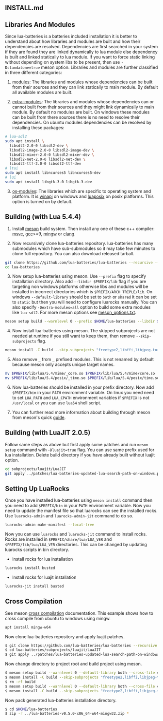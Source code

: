 ## INSTALL.md

## Libraries And Modules

Since lua-batteries is a batteries included installation it is better to understand about how libraries and modules are built and how their dependencies are resolved. Dependencies are first searched in your system if they are found they are linked dynamically to lua module else dependency is built and linked statically to lua module. If you want to force static linking without depending on system libs to be present, then use `-Dstandalone=true` meson option. Libraries and modules are further classified in three different categories:

1. [modules](https://github.com/lua-batteries/lua-batteries/blob/main/meson_options.txt#L1-L30): The libraries and modules whose dependencies can be built from their sources and they can link statically to main module. By default all available modules are built.

2. [extra-modules](https://github.com/lua-batteries/lua-batteries/blob/main/meson_options.txt#L32-L43): The libraries and modules whose dependencies can or cannot built from their sources and they might link dynamically to main module. By default no modules are built. On windows these modules can be built from there sources there is no need to resolve their dependencies. On ubuntu modules dependencies can be resolved by installing these packages:

```bash
# lua-sdl2
sudo apt install \
  libsdl2-2.0-0 libsdl2-dev \
  libsdl2-image-2.0-0 libsdl2-image-dev \
  libsdl2-mixer-2.0-0 libsdl2-mixer-dev \
  libsdl2-net-2.0-0 libsdl2-net-dev \
  libsdl2-ttf-2.0-0 libsdl2-ttf-dev
# ltui
sudo apt install libncurses5 libncurses5-dev
# lui
sudo apt install libgtk-3-0 libgtk-3-dev
```

3. [os-modules](https://github.com/lua-batteries/lua-batteries/blob/main/meson_options.txt#L45-L50): The libraries which are specific to operating system and platform. It is [winapi](https://github.com/stevedonovan/winapi) on windows and [luaposix](https://github.com/luaposix/luaposix) on posix platforms. This option is turned on by default.

## Building (with Lua 5.4.4)

1. Install [meson](https://mesonbuild.com/SimpleStart.html) build system. Then install any one of these c++ compiler: [msvc](https://visualstudio.microsoft.com), [gcc](https://gcc.gnu.org)>=9, [mingw](https://www.mingw-w64.org/downloads) or [clang](https://github.com/llvm/llvm-project).

2. Now recursively clone lua-batteries repository. lua-batteries has many submodules which have sub-submodules so it may take few minutes to clone full repository. You can also download released tarball.

```bash
git clone https://github.com/lua-batteries/lua-batteries --recursive --depth 1
cd lua-batteries
```

3. Now setup lua-batteries using meson. Use `--prefix` flag to specify installation directory. Also add `--libdir $PREFIX/lib` flag if you are targeting non windows platforms otherwise libs and modules will be installed in incorrect directories which is `$PREFIX/ARCH_TRIPLE/lib`. On windows `--default-library` should be set to `both` or `shared` it can be set to `static` but then you will need to configure luarocks manually. You can also specify `-Dextra-modules=all` option to build some extra modules like `lua-sdl2`. For more meson options see [meson_options.txt](https://github.com/lua-batteries/lua-batteries/blob/main/meson_options.txt).

```bash
meson setup build --warnlevel 0 --prefix $HOME/lua-batteries --libdir $HOME/lua-batteries/lib
```

4. Now install lua-batteries using meson. The skipped subprojects are not needed at runtime if you still want to keep them, then remove `--skip-subprojects` flag.

```bash
meson install -C build --skip-subprojects "freetype2,libffi,libjpeg-turbo,libpng,libtiff,libui,libuv,libyaml,libzip,ogg,openssl,pcre2,sqlite3,vorbis,zlib"
```

5. Also remove `_` from `_` prefixed modules. This is not renamed by default because meson only accepts unique target names.

```bash
mv $PREFIX/lib/lua/5.4/mime/_core.so $PREFIX/lib/lua/5.4/mime/core.so
mv $PREFIX/lib/lua/5.4/posix/_time.so $PREFIX/lib/lua/5.4/posix/time.so
```

6. Now lua-batteries should be installed in your prefix directory. Now add `$PREFIX/bin` in your `PATH` environment variable. On linux you need need to set `LUA_PATH` and `LUA_CPATH` environment variables if `$PREFIX` is not `/usr/local` or you can use `lua54` shell script.

7. You can further read more information about building through meson from meson's quick [guide](https://mesonbuild.com/Quick-guide.html).

## Building (with LuaJIT 2.0.5)

Follow same steps as above but first apply some patches and run `meson setup` command with `-Dluajit=true` flag. You can use same prefix used for lua installation. Delete build directory if you have already built without luajit option.

```bash
cd subprojects/luajit/LuaJIT
git apply ../patches/lua-batteries-updated-lua-search-path-on-windows.patch
```

## Setting Up LuaRocks

Once you have installed lua-batteries using `meson install` command then you need to add `$PREFIX/bin` in your `PATH` environment variable. Now you need to update the manifest file so that luarocks can see the installed rocks.
Use `luarocks-admin` and `luarocks-admin-jit` command to do so.

```bash
luarocks-admin make-manifest --local-tree
```

Now you can use `luarocks` and `luarocks-jit` command to install rocks. Rocks are installed in `$PREFIX/share/lua/LUA_VER` and `$PREFIX/lib/lua/LUA_VER` directories. This can be changed by updating luarocks scripts in bin directory.

- Install rocks for lua installation

```bash
luarocks install busted
```

- Install rocks for luajit installation

```bash
luarocks-jit install busted
```

## Cross Compilation

See meson [cross compilation](https://mesonbuild.com/Cross-compilation.html) documentation. This example shows how to cross compile from ubuntu to windows using mingw.

```bash
apt install mingw-w64
```

Now clone lua-batteries repository and apply luajit patches.

```bash
$ git clone https://github.com/lua-batteries/lua-batteries --recursive --depth 1
$ cd lua-batteries/subprojects/luajit/LuaJIT
$ git apply ../patches/lua-batteries-updated-lua-search-path-on-windows.patch
```

Now change directory to project root and build project using meson.

```bash
$ meson setup build --warnlevel 0 --default-library both --cross-file cross/x86_64-w64-mingw32.ini --prefix $HOME/lua-batteries -Dstandalone=true
$ meson install -C build --skip-subprojects "freetype2,libffi,libjpeg-turbo,libpng,libtiff,libui,libuv,libyaml,libzip,ogg,openssl,pcre2,sqlite3,vorbis,zlib"
$ rm -rf build
$ meson setup build --warnlevel 0 --default-library both --cross-file cross/x86_64-w64-mingw32.ini --prefix $HOME/lua-batteries -Dstandalone=true -Dluajit=true
$ meson install -C build --skip-subprojects "freetype2,libffi,libjpeg-turbo,libpng,libtiff,libui,libuv,libyaml,libzip,ogg,openssl,pcre2,sqlite3,vorbis,zlib"
```

Now pack generated lua-batteries installation directory. 

```bash
$ cd $HOME/lua-batteries
$ zip -r ../lua-batteries-v0.5.0-x86_64-w64-mingw32.zip *
```
